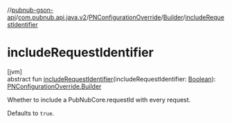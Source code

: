 //[pubnub-gson-api](../../../../index.md)/[com.pubnub.api.java.v2](../../index.md)/[PNConfigurationOverride](../index.md)/[Builder](index.md)/[includeRequestIdentifier](include-request-identifier.md)

# includeRequestIdentifier

[jvm]\
abstract fun [includeRequestIdentifier](include-request-identifier.md)(includeRequestIdentifier: [Boolean](https://kotlinlang.org/api/latest/jvm/stdlib/kotlin-stdlib/kotlin/-boolean/index.html)): [PNConfigurationOverride.Builder](index.md)

Whether to include a PubNubCore.requestId with every request.

Defaults to `true`.
